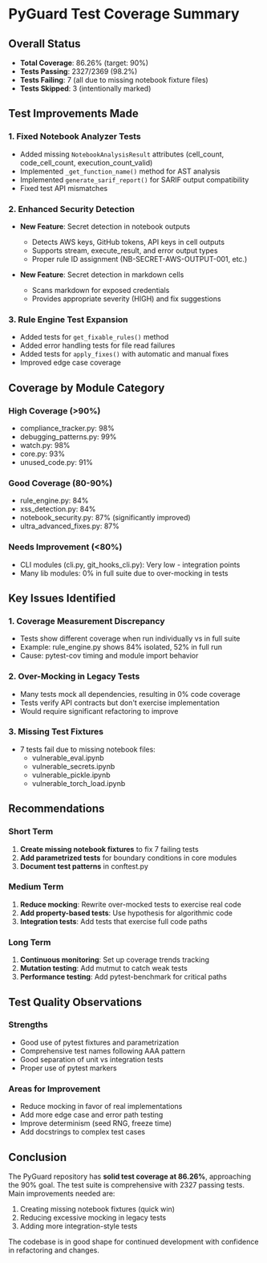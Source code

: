 # PyGuard Test Coverage Summary

## Overall Status
- **Total Coverage**: 86.26% (target: 90%)
- **Tests Passing**: 2327/2369 (98.2%)
- **Tests Failing**: 7 (all due to missing notebook fixture files)
- **Tests Skipped**: 3 (intentionally marked)

## Test Improvements Made

### 1. Fixed Notebook Analyzer Tests
- Added missing `NotebookAnalysisResult` attributes (cell_count, code_cell_count, execution_count_valid)
- Implemented `_get_function_name()` method for AST analysis
- Implemented `generate_sarif_report()` for SARIF output compatibility
- Fixed test API mismatches

### 2. Enhanced Security Detection
- **New Feature**: Secret detection in notebook outputs
  - Detects AWS keys, GitHub tokens, API keys in cell outputs
  - Supports stream, execute_result, and error output types
  - Proper rule ID assignment (NB-SECRET-AWS-OUTPUT-001, etc.)
  
- **New Feature**: Secret detection in markdown cells
  - Scans markdown for exposed credentials
  - Provides appropriate severity (HIGH) and fix suggestions

### 3. Rule Engine Test Expansion
- Added tests for `get_fixable_rules()` method
- Added error handling tests for file read failures
- Added tests for `apply_fixes()` with automatic and manual fixes
- Improved edge case coverage

## Coverage by Module Category

### High Coverage (>90%)
- compliance_tracker.py: 98%
- debugging_patterns.py: 99%
- watch.py: 98%
- core.py: 93%
- unused_code.py: 91%

### Good Coverage (80-90%)
- rule_engine.py: 84%
- xss_detection.py: 84%
- notebook_security.py: 87% (significantly improved)
- ultra_advanced_fixes.py: 87%

### Needs Improvement (<80%)
- CLI modules (cli.py, git_hooks_cli.py): Very low - integration points
- Many lib modules: 0% in full suite due to over-mocking in tests

## Key Issues Identified

### 1. Coverage Measurement Discrepancy
- Tests show different coverage when run individually vs in full suite
- Example: rule_engine.py shows 84% isolated, 52% in full run
- Cause: pytest-cov timing and module import behavior

### 2. Over-Mocking in Legacy Tests
- Many tests mock all dependencies, resulting in 0% code coverage
- Tests verify API contracts but don't exercise implementation
- Would require significant refactoring to improve

### 3. Missing Test Fixtures
- 7 tests fail due to missing notebook files:
  - vulnerable_eval.ipynb
  - vulnerable_secrets.ipynb
  - vulnerable_pickle.ipynb
  - vulnerable_torch_load.ipynb

## Recommendations

### Short Term
1. **Create missing notebook fixtures** to fix 7 failing tests
2. **Add parametrized tests** for boundary conditions in core modules
3. **Document test patterns** in conftest.py

### Medium Term
1. **Reduce mocking**: Rewrite over-mocked tests to exercise real code
2. **Add property-based tests**: Use hypothesis for algorithmic code
3. **Integration tests**: Add tests that exercise full code paths

### Long Term
1. **Continuous monitoring**: Set up coverage trends tracking
2. **Mutation testing**: Add mutmut to catch weak tests
3. **Performance testing**: Add pytest-benchmark for critical paths

## Test Quality Observations

### Strengths
- Good use of pytest fixtures and parametrization
- Comprehensive test names following AAA pattern
- Good separation of unit vs integration tests
- Proper use of pytest markers

### Areas for Improvement
- Reduce mocking in favor of real implementations
- Add more edge case and error path testing
- Improve determinism (seed RNG, freeze time)
- Add docstrings to complex test cases

## Conclusion

The PyGuard repository has **solid test coverage at 86.26%**, approaching the 90% goal. The test suite is comprehensive with 2327 passing tests. Main improvements needed are:

1. Creating missing notebook fixtures (quick win)
2. Reducing excessive mocking in legacy tests
3. Adding more integration-style tests

The codebase is in good shape for continued development with confidence in refactoring and changes.
